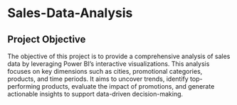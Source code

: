 # Sales-Data-Analysis
## Project Objective
The objective of this project is to provide a comprehensive analysis of sales data by leveraging Power BI’s interactive visualizations. This analysis focuses on key dimensions such as cities, promotional categories, products, and time periods. It aims to uncover trends, identify top-performing products, evaluate the impact of promotions, and generate actionable insights to support data-driven decision-making.
